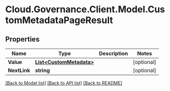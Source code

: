 # Cloud.Governance.Client.Model.CustomMetadataPageResult
## Properties

Name | Type | Description | Notes
------------ | ------------- | ------------- | -------------
**Value** | [**List&lt;CustomMetadata&gt;**](CustomMetadata.md) |  | [optional] 
**NextLink** | **string** |  | [optional] 

[[Back to Model list]](../README.md#documentation-for-models) [[Back to API list]](../README.md#documentation-for-api-endpoints) [[Back to README]](../README.md)

